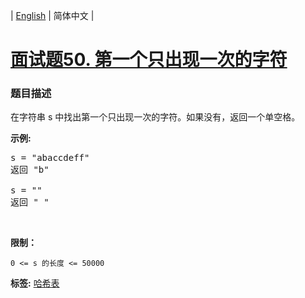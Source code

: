 | [English](README_EN.md) | 简体中文 |

# [面试题50. 第一个只出现一次的字符](https://leetcode-cn.com/problems/di-yi-ge-zhi-chu-xian-yi-ci-de-zi-fu-lcof)
 ### 题目描述
<p>在字符串 s 中找出第一个只出现一次的字符。如果没有，返回一个单空格。</p>

<p><strong>示例:</strong></p>

<pre>s = &quot;abaccdeff&quot;
返回 &quot;b&quot;

s = &quot;&quot; 
返回 &quot; &quot;
</pre>

<p>&nbsp;</p>

<p><strong>限制：</strong></p>

<p><code>0 &lt;= s 的长度 &lt;= 50000</code></p>

**标签:**  [哈希表](https://leetcode-cn.com/tag/hash-table) 